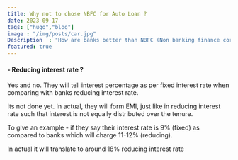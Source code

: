 ```yaml
---
title: Why not to chose NBFC for Auto Loan ?
date: 2023-09-17
tags: ["hugo","blog"]
image : "/img/posts/car.jpg"
Description  : "How are banks better than NBFC (Non banking finance corporations) for auto / car loan ?"
featured: true
---
```



#### - Reducing interest rate ?


Yes and no. They will tell interest percentage as per fixed interest rate when comparing with banks reducing interest rate.

Its not done yet. In actual, they will form EMI, just like in reducing interest rate such that interest is not equally distributed over the tenure.

To give an example - if they say their interest rate is 9% (fixed) as compared to banks which will charge 11-12% (reducing).

In actual it will translate to around 18% reducing interest rate

